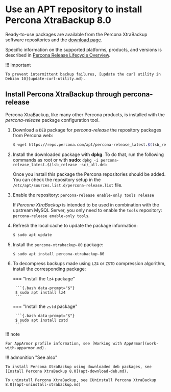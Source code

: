 # Use an APT repository to install Percona XtraBackup 8.0

Ready-to-use packages are available from the Percona XtraBackup software
repositories and the [download page](https://www.percona.com/downloads).

Specific information on the supported platforms, products, and versions is
described in [Percona Release Lifecycle Overview](https://www.percona.com/services/policies/percona-software-platform-lifecycle#mysql).

!!! important

    To prevent intermittent backup failures, [update the curl utility in Debian 10](update-curl-utility.md).

## Install Percona XtraBackup through percona-release

Percona XtraBackup, like many other Percona products, is installed with the *percona-release* package configuration tool.

1. Download a `DEB` package for *percona-release* the repository packages from Percona web:

    ```{.bash data-prompt="$"}
    $ wget https://repo.percona.com/apt/percona-release_latest.$(lsb_release -sc)_all.deb
    ```

2. Install the downloaded package with **dpkg**. To do that, run the following commands as root or with **sudo**: `dpkg -i percona-release_latest.$(lsb_release -sc)_all.deb`
   
    Once you install this package the Percona repositories should be added. You
    can check the repository setup in the `/etc/apt/sources.list.d/percona-release.list` file.

3. Enable the repository: `percona-release enable-only tools release`

    If *Percona XtraBackup* is intended to be used in combination with
    the upstream MySQL Server, you only need to enable the `tools`
    repository: `percona-release enable-only tools`.

4. Refresh the local cache to update the package information:

    ```{.bash data-prompt="$"}
    $ sudo apt update
    ```

5. Install the `percona-xtrabackup-80` package:

    ```{.bash data-prompt="$"}
    $ sudo apt install percona-xtrabackup-80
    ```

6. To decompress backups made using `LZ4` or `ZSTD` compression algorithm, install the corresponding package:

    === "Install the `lz4` package"

        ```{.bash data-prompt="$"}
        $ sudo apt install lz4
        ```

    === "Install the `zstd` package"

        ```{.bash data-prompt="$"}
        $ sudo apt install zstd
        ```

!!! note
 
    For AppArmor profile information, see [Working with AppArmor](work-with-apparmor.md).


!!! admonition "See also"

    To install Percona XtraBackup using downloaded deb packages, see [Install Percona XtraBackup 8.0](apt-download-deb.md).

    To uninstall Percona XtraBackup, see [Uninstall Percona XtraBackup 8.0](apt-uninstall-xtrabackup.md)

